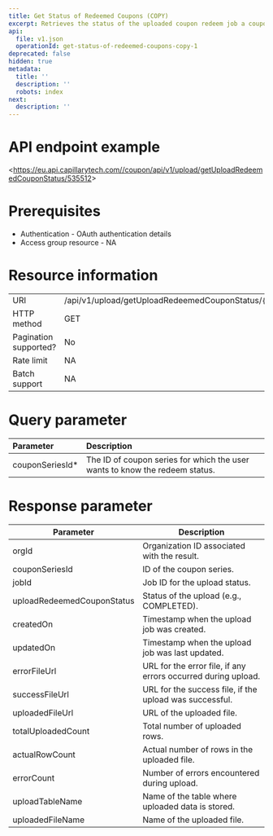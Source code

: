 ```yaml
---
title: Get Status of Redeemed Coupons (COPY)
excerpt: Retrieves the status of the uploaded coupon redeem job a coupon series.
api:
  file: v1.json
  operationId: get-status-of-redeemed-coupons-copy-1
deprecated: false
hidden: true
metadata:
  title: ''
  description: ''
  robots: index
next:
  description: ''
---
```

# API endpoint example

&lt;https://eu.api.capillarytech.com//coupon/api/v1/upload/getUploadRedeemedCouponStatus/535512&gt;

# Prerequisites

-   Authentication - OAuth authentication details
-   Access group resource - NA

# Resource information

|                       |                                                               |
| :-------------------- | :------------------------------------------------------------ |
| URI                   | /api/v1/upload/getUploadRedeemedCouponStatus/`{couponSeriesId}` |
| HTTP method           | GET                                                           |
| Pagination supported? | No                                                            |
| Rate limit            | NA                                                            |
| Batch support         | NA                                                            |

# Query parameter

| Parameter        | Description                                                                 |
| :--------------- | :-------------------------------------------------------------------------- |
| couponSeriesId\* | The ID of coupon series for which the user wants to know the redeem status. |

# Response parameter

| Parameter                  | Description                                                   |
| -------------------------- | ------------------------------------------------------------- |
| orgId                      | Organization ID associated with the result.                   |
| couponSeriesId             | ID of the coupon series.                                      |
| jobId                      | Job ID for the upload status.                                 |
| uploadRedeemedCouponStatus | Status of the upload (e.g., COMPLETED).                       |
| createdOn                  | Timestamp when the upload job was created.                    |
| updatedOn                  | Timestamp when the upload job was last updated.               |
| errorFileUrl               | URL for the error file, if any errors occurred during upload. |
| successFileUrl             | URL for the success file, if the upload was successful.       |
| uploadedFileUrl            | URL of the uploaded file.                                     |
| totalUploadedCount         | Total number of uploaded rows.                                |
| actualRowCount             | Actual number of rows in the uploaded file.                   |
| errorCount                 | Number of errors encountered during upload.                   |
| uploadTableName            | Name of the table where uploaded data is stored.              |
| uploadedFileName           | Name of the uploaded file.                                    |